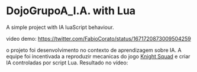 # DojoGrupoA_I.A. with Lua
 A simple project with IA luaScript behaviour. 

video demo: 
https://twitter.com/FabioCorato/status/1671720873009504259


o projeto foi desenvolvimento no contexto de aprendizagem sobre IA. A equipe foi incentivada a reproduzir mecanicas do jogo <a href="https://www.google.com/search?q=knight+squad+2&sca_esv=602360094&rlz=1C1ONGR_pt-PTBR1069BR1070&sxsrf=ACQVn08J5Nm5Oi68evQ24GgJ3psKdqBgNw%3A1706541057459&ei=AcC3ZZ7BG5nX1sQPm8StoAc&udm=&gs_ssp=eJzj4tVP1zc0zCoszM1OL6w0YPTiy87LTM8oUSguLE1MUTACAKRSClI&oq=knight+squad&gs_lp=Egxnd3Mtd2l6LXNlcnAiDGtuaWdodCBzcXVhZCoCCAAyBRAuGIAEMgUQABiABDIFEAAYgAQyBRAAGIAEMgUQLhiABDIIEC4YywEYgAQyCBAAGIAEGMsBMggQABiABBjLATIIEAAYgAQYywEyCBAAGIAEGMsBMhQQLhiABBiXBRjcBBjeBBjgBNgBAkiHGFCeA1jhEXACeAGQAQCYAZwBoAHECKoBAzAuOLgBAcgBAPgBAcICChAAGEcY1gQYsAPCAg0QABiABBiKBRhDGLADwgITEC4YgAQYigUYQxjIAxiwA9gBAcICChAjGIAEGIoFGCfCAgQQIxgnwgIQEAAYgAQYigUYQxixAxiDAcICDRAuGIAEGIoFGEMY1ALCAg4QLhiABBiKBRixAxiDAcICCxAuGIAEGLEDGIMBwgIKEAAYgAQYigUYQ8ICCBAAGIAEGLED4gMEGAAgQYgGAZAGEboGBggBEAEYCLoGBggCEAEYFA&sclient=gws-wiz-serp"> Knight Squad</a> e criar IA controladas por script Lua. Resultado no vídeo: 
